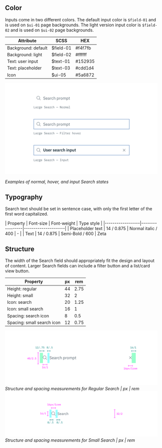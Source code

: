 ## Color

Inputs come in two different colors. The default input color is `$field-01` and is used on `$ui-01` page backgrounds. The light version input color is `$field-02` and is used on `$ui-02` page backgrounds.

| Attribute             | SCSS          | HEX      |
|-------------------|---------------|-----------|
| Background: default | $field-01     | #f4f7fb |
| Background: light   | $field-02     | #ffffff |
| Text: user input  | $text-01      | #152935  |
| Text: placeholder | $text-03      | #cdd1d4  |
| Icon              | $ui-05        | #5a6872  |

![Normal, hover, and input search states](images/search-style-1.png)

_Examples of normal, hover, and input Search states_

## Typography

Search text should be set in sentence case, with only the first letter of the first word capitalized.

| Property        | Font-size    | Font-weight       |  Type style |
|------------------|-----------------|---------------------|
| Placeholder text | 14 / 0.875 | Normal italic / 400 | - |
| Text             | 14 / 0.875 | Semi-Bold / 600          | Zeta

## Structure

The width of the Search field should appropriately fit the design and layout of content. Larger Search fields can include a filter button and a list/card view button.

| Property             | px | rem   |
|----------------------|----|-------|
| Height: regular      | 44 | 2.75  |
| Height: small        | 32 | 2     |
| Icon: search         | 20 | 1.25  |
| Icon: small search   | 16 | 1     |
| Spacing: search icon | 8  | 0.5 |
| Spacing: small search icon | 12 | 0.75  |

![Structure and spacing measurements for regular search](images/search-style-2.png)
_Structure and spacing measurements for Regular Search | px | rem_
![Structure and spacing measurements for small search](images/search-style-3.png)
_Structure and spacing measurements for Small Search | px | rem_
